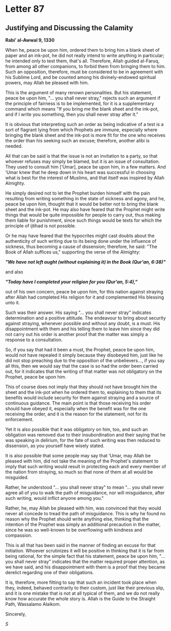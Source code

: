 Letter 87
=========

Justifying and Discussing the Calamity
--------------------------------------

**Rabi’ al-Awwal 9, 1330**

When he, peace be upon him, ordered them to bring him a blank sheet of
paper and an ink-pot, he did not really intend to write anything in
particular; he intended only to test them, that's all. Therefore, Allah
guided al-Faruq, from among all other companions, to forbid them from
bringing them to him. Such an opposition, therefore, must be considered
to be in agreement with his Sublime Lord, and be counted among his
divinely-endowed spiritual powers, may Allah be pleased with him.

This is the argument of many renown personalities. But his statement,
peace be upon him, "... you shall never stray," rejects such an argument
if the principle of fairness is to be implemented, for it is a
supplementary command which means "If you bring me the blank sheet and
the ink-pot, and if I write you something, then you shall never stray
after it."

It is obvious that interpreting such an order as being indicative of a
test is a sort of flagrant lying from which Prophets are immune,
especially where bringing the blank sheet and the ink-pot is more fit
for the one who receives the order than his seeking such an excuse;
therefore, another alibi is needed.

All that can be said is that the issue is not an invitation to a party,
so that whoever refuses may simply be blamed, but it is an issue of
consultation. They used to consult him [‘Umar], peace be upon him, in a
few matters. And ‘Umar knew that he deep down in his heart was
successful in choosing what is best for the interest of Muslims, and
that itself was inspired by Allah Almighty.

He simply desired not to let the Prophet burden himself with the pain
resulting from writing something in the state of sickness and agony, and
he, peace be upon him, thought that it would be better not to bring the
blank sheet and the ink-pot. He may also have feared that the Prophet
might write things that would be quite impossible for people to carry
out, thus making them liable for punishment, since such things would be
texts for which the principle of ijtihad is not possible.

Or he may have feared that the hypocrites might cast doubts about the
authenticity of such writing due to its being done under the influence
of sickness, thus becoming a cause of dissension; therefore, he said:
"The Book of Allah suffices us," supporting the verse of the Almighty:

***"We have not left aught (without explaining it) in the Book (Qur'an,
6:38)"***

and also

***"Today have I completed your religion for you (Qur'an, 5:4),"***

out of his own concern, peace be upon him, for this nation against
straying after Allah had completed His religion for it and complemented
His blessing unto it.

Such was their answer. His saying "... you shall never stray" indicates
determination and a positive attitude. The endeavour to bring about
security against straying, whenever possible and without any doubt, is a
must. His disappointment with them and his telling them to leave him
since they did not carry out his order is another proof that the matter
was simply a response to a consultation.

So, if you say that had it been a must, the Prophet, peace be upon him,
would not have repealed it simply because they disobeyed him, just like
he did not stop preaching due to the opposition of the unbelievers...,
if you say all this, then we would say that the case is so had the order
been carried out, for it indicates that the writing of that matter was
not obligatory on the Prophet, peace be upon him.

This of course does not imply that they should not have brought him the
sheet and the ink-pot when he ordered them to, explaining to them that
its benefits would include security for them against straying and a
source of continuous guidance. The main point is that those receiving
his order should have obeyed it, especially when the benefit was for the
one receiving the order, and it is the reason for the statement, not for
its enforcement.

Yet it is also possible that it was obligatory on him, too, and such an
obligation was removed due to their insubordination and their saying
that he was speaking in delirium, for the fate of such writing was then
reduced to dissension, as you yourself have wisely stated.

It is also possible that some people may say that ‘Umar, may Allah be
pleased with him, did not take the meaning of the Prophet's statement to
imply that such writing would result in protecting each and every member
of the nation from straying, so much so that none of them at all would
be misguided.

Rather, he understood "... you shall never stray" to mean "... you shall
never agree all of you to walk the path of misguidance, nor will
misguidance, after such writing, would inflict anyone among you."

Rather, he, may Allah be pleased with him, was convinced that they would
never all concede to tread the path of misguidance. This is why he found
no reason why the Prophet should write anything else, thinking that the
intention of the Prophet was simply an additional precaution in the
matter, since he was so well-known to be overflowing with kindness and
compassion.

This is all that has been said in the manner of finding an excuse for
that initiation. Whoever scrutinizes it will be positive in thinking
that it is far from being rational, for the simple fact that his
statement, peace be upon him, "... you shall never stray" indicates that
the matter required proper attention, as we have said, and his
disappointment with them is a proof that they became derelict regarding
one of their obligations.

It is, therefore, more fitting to say that such an incident took place
when they, indeed, behaved contrarily to their custom, just like their
previous slip, and it is one mistake that is not at all typical of them,
and we do not really know how accurate the whole story is. Allah is the
Guide to the Straight Path, Wassalamo Alaikom.

Sincerely,

*S*


